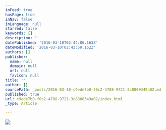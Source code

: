 ```yaml
---
inFeed: true
hasPage: true
inNav: false
inLanguage: null
starred: false
keywords: []
description: ''
datePublished: '2016-03-10T02:44:06.163Z'
dateModified: '2016-03-10T02:43:59.152Z'
authors: []
publisher:
  name: null
  domain: null
  url: null
  favicon: null
title: ''
author: []
sourcePath: _posts/2016-03-10-c9ede7b0-f0c2-4708-9721-3c8800349a02.md
published: true
url: c9ede7b0-f0c2-4708-9721-3c8800349a02/index.html
_type: Article

---
```

![](https://the-grid-user-content.s3-us-west-2.amazonaws.com/53c9e95a-4c35-4556-bef3-7d53c978b661.jpg)